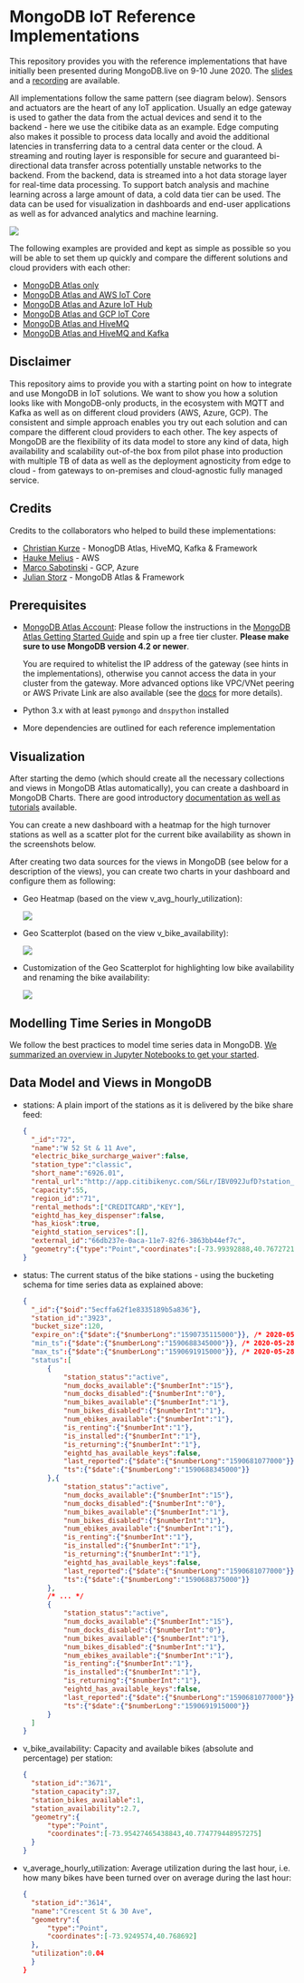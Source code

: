 # MongoDB IoT Reference Implementations

This repository provides you with the reference implementations that have initially been presented during MongoDB.live on 9-10 June 2020. The [slides](https://www.slideshare.net/ChristianKurze01/mongodblive-2020-scalable-iot-projects-with-mongodb-gaining-value-from-iot-digital-twins) and a [recording](https://www.youtube.com/watch?v=8DmKum_Uhcg) are available.

All implementations follow the same pattern (see diagram below). Sensors and actuators are the heart of any IoT application. Usually an edge gateway is used to gather the data from the actual devices and send it to the backend - here we use the citibike data as an example. Edge computing also makes it possible to process data locally and avoid the additional latencies in transferring data to a central data center or the cloud. A streaming and routing layer is responsible for secure and guaranteed bi-directional data transfer across potentially unstable networks to the backend. From the backend, data is streamed into a hot data storage layer for real-time data processing. To support batch analysis and machine learning across a large amount of data, a cold data tier can be used. The data can be used for visualization in dashboards and end-user applications as well as for advanced analytics and machine learning.

![](images/overview_implementations.png)

The following examples are provided and kept as simple as possible so you will be able to set them up quickly and compare the different solutions and cloud providers with each other:

- [MongoDB Atlas only](mongodb-atlas)
- [MongoDB Atlas and AWS IoT Core](mongodb-aws)
- [MongoDB Atlas and Azure IoT Hub](mongodb-azure)
- [MongoDB Atlas and GCP IoT Core](mongodb-gcp)
- [MongoDB Atlas and HiveMQ](mongodb-hivemq)
- [MongoDB Atlas and HiveMQ and Kafka](mongodb-hivemq-kafka)

## Disclaimer
This repository aims to provide you with a starting point on how to integrate and use MongoDB in IoT solutions. We want to show you how a solution looks like with MongoDB-only products, in the ecosystem with MQTT and Kafka as well as on different cloud providers (AWS, Azure, GCP). The  consistent and simple approach enables you try out each solution and can compare the different cloud providers to each other. The key aspects of MongoDB are the flexibility of its data model to store any kind of data, high availability and scalability out-of-the box from pilot phase into production with multiple TB of data as well as the deployment agnosticity from edge to cloud - from gateways to on-premises and cloud-agnostic fully managed service. 

## Credits
Credits to the collaborators who helped to build these implementations:
* [Christian Kurze](https://github.com/ckurze) - MonogDB Atlas, HiveMQ, Kafka & Framework
* [Hauke Melius](https://github.com/hmelius2204) - AWS
* [Marco Sabotinski](https://github.com/marcosabotinski) - GCP, Azure
* [Julian Storz](https://github.com/JSdotPY) - MongoDB Atlas & Framework

## Prerequisites

- [MongoDB Atlas Account](https://account.mongodb.com/account/login): Please follow the instructions in the [MongoDB Atlas Getting Started Guide](https://docs.atlas.mongodb.com/getting-started/) and spin up a free tier cluster. **Please make sure to use MongoDB version 4.2 or newer**. 

  You are required to whitelist the IP address of the gateway (see hints in the implementations), otherwise you cannot access the data in your cluster from the gateway. More advanced options like VPC/VNet peering or AWS Private Link are also available (see the [docs](https://docs.atlas.mongodb.com/setup-cluster-security/) for more details).
- Python 3.x with at least `pymongo` and `dnspython` installed
- More dependencies are outlined for each reference implementation

## Visualization
After starting the demo (which should create all the necessary collections and views in MongoDB Atlas automatically), you can create a dashboard in MongoDB Charts. There are good introductory [documentation as well as tutorials](https://docs.mongodb.com/charts/master/) available.

You can create a new dashboard with a heatmap for the high turnover stations as well as a scatter plot for the current bike availability as shown in the screenshots below.

After creating two data sources for the views in MongoDB (see below for a description of the views), you can create two charts in your dashboard and configure them as following:

- Geo Heatmap (based on the view v_avg_hourly_utilization): 

  ![](images/geo_heatmap_chart.png)

- Geo Scatterplot (based on the view v_bike_availability): 

  ![](images/geo_scatter_chart.png)

- Customization of the Geo Scatterplot for highlighting low bike availability and renaming the bike availability:

  ![](images/geo_scatter_chart_customization.png)

## Modelling Time Series in MongoDB
We follow the best practices to model time series data in MongoDB. [We summarized an overview in Jupyter Notebooks to get your started](./mongodb-timeseries/README.md).

## Data Model and Views in MongoDB
- stations: A plain import of the stations as it is delivered by the bike share feed:
  ```json
  {
  	"_id":"72",
  	"name":"W 52 St & 11 Ave",
  	"electric_bike_surcharge_waiver":false,
  	"station_type":"classic",
  	"short_name":"6926.01",
  	"rental_url":"http://app.citibikenyc.com/S6Lr/IBV092JufD?station_id=72",
  	"capacity":55,
  	"region_id":"71",
  	"rental_methods":["CREDITCARD","KEY"],
  	"eightd_has_key_dispenser":false,
  	"has_kiosk":true,
  	"eightd_station_services":[],
  	"external_id":"66db237e-0aca-11e7-82f6-3863bb44ef7c",
  	"geometry":{"type":"Point","coordinates":[-73.99392888,40.76727216]}
  }
  ```
- status: The current status of the bike stations - using the bucketing schema for time series data as explained above:
  ```json
  {
  	"_id":{"$oid":"5ecffa62f1e8335189b5a836"},
  	"station_id":"3923",
  	"bucket_size":120,
  	"expire_on":{"$date":{"$numberLong":"1590735115000"}}, /* 2020-05-29T06:51:55.000+00:00 */
  	"min_ts":{"$date":{"$numberLong":"1590688345000"}}, /* 2020-05-28T17:52:25.000+00:00 */
  	"max_ts":{"$date":{"$numberLong":"1590691915000"}}, /* 2020-05-28T18:51:55.000+00:00 */
  	"status":[
  		{
  			"station_status":"active",
  			"num_docks_available":{"$numberInt":"15"},
  			"num_docks_disabled":{"$numberInt":"0"},
  			"num_bikes_available":{"$numberInt":"1"},
  			"num_bikes_disabled":{"$numberInt":"1"},
  			"num_ebikes_available":{"$numberInt":"1"},
  			"is_renting":{"$numberInt":"1"},
  			"is_installed":{"$numberInt":"1"},
  			"is_returning":{"$numberInt":"1"},
  			"eightd_has_available_keys":false,
  			"last_reported":{"$date":{"$numberLong":"1590681077000"}},
  			"ts":{"$date":{"$numberLong":"1590688345000"}}
  		},{
  			"station_status":"active",
  			"num_docks_available":{"$numberInt":"15"},
  			"num_docks_disabled":{"$numberInt":"0"},
  			"num_bikes_available":{"$numberInt":"1"},
  			"num_bikes_disabled":{"$numberInt":"1"},
  			"num_ebikes_available":{"$numberInt":"1"},
  			"is_renting":{"$numberInt":"1"},
  			"is_installed":{"$numberInt":"1"},
  			"is_returning":{"$numberInt":"1"},
  			"eightd_has_available_keys":false,
  			"last_reported":{"$date":{"$numberLong":"1590681077000"}},
  			"ts":{"$date":{"$numberLong":"1590688375000"}}
  		},
  		/* ... */
  		{
  			"station_status":"active",
  			"num_docks_available":{"$numberInt":"15"},
  			"num_docks_disabled":{"$numberInt":"0"},
  			"num_bikes_available":{"$numberInt":"1"},
  			"num_bikes_disabled":{"$numberInt":"1"},
  			"num_ebikes_available":{"$numberInt":"1"},
  			"is_renting":{"$numberInt":"1"},
  			"is_installed":{"$numberInt":"1"},
  			"is_returning":{"$numberInt":"1"},
  			"eightd_has_available_keys":false,
  			"last_reported":{"$date":{"$numberLong":"1590681077000"}},
  			"ts":{"$date":{"$numberLong":"1590691915000"}}
  		}
  	]
  }
  ```
- v_bike_availability: Capacity and available bikes (absolute and percentage) per station:
  ```json
  {
  	"station_id":"3671",
  	"station_capacity":37,
  	"station_bikes_available":1,
  	"station_availability":2.7,
  	"geometry":{
  		"type":"Point",
  		"coordinates":[-73.95427465438843,40.774779448957275]
  	}
  }
  ```
- v_average_hourly_utilization: Average utilization during the last hour, i.e. how many bikes have been turned over on average during the last hour:
  ```json
  {
  	"station_id":"3614",
  	"name":"Crescent St & 30 Ave",
  	"geometry":{
  		"type":"Point",
  		"coordinates":[-73.9249574,40.768692]
  	},
  	"utilization":0.04
  	}
  }
  ```

